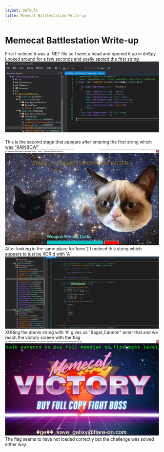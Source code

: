 ```yaml
---
layout: default
title: Memecat Battlestation Write-up
---
```


# Memecat Battlestation Write-up
First I noticed it was a .NET file so I went a head and opened it up in dnSpy. Looked around for a few seconds and easily spoted the first string
![Error Loading Image](practice/memecat/1.jpg)
This is the second stage that appears after entering the first string which was "RAINBOW"
![Error Loading Image](practice/memecat/2.jpg)
After looking in the same place for form 2 I noticed this string which appears to just be XOR'd with 'A'
![Error Loading Image](practice/memecat/3.jpg)
XORing the above string with 'A' gives us "Bagel_Cannon" enter that and we reach the victory screen with the flag
![Error Loading Image](practice/memecat/4.jpg)
The flag seems to have not loaded correctly but the challenge was solved either way.
